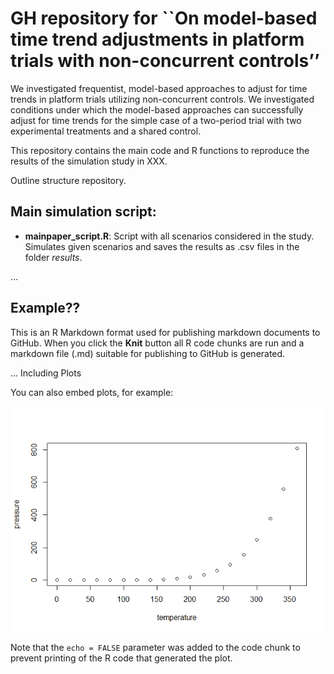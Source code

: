 GH repository for \`\`On model-based time trend adjustments in platform
trials with non-concurrent controls’’
================

We investigated frequentist, model-based approaches to adjust for time
trends in platform trials utilizing non-concurrent controls. We
investigated conditions under which the model-based approaches can
successfully adjust for time trends for the simple case of a two-period
trial with two experimental treatments and a shared control.

This repository contains the main code and R functions to reproduce the
results of the simulation study in XXX.

Outline structure repository.

## Main simulation script:

  - **mainpaper\_script.R**: Script with all scenarios considered in the
    study. Simulates given scenarios and saves the results as .csv files
    in the folder *results*.

…

## Example??

This is an R Markdown format used for publishing markdown documents to
GitHub. When you click the **Knit** button all R code chunks are run and
a markdown file (.md) suitable for publishing to GitHub is generated.

… Including Plots

You can also embed plots, for example:

![](README_files/figure-gfm/pressure-1.png)<!-- -->

Note that the `echo = FALSE` parameter was added to the code chunk to
prevent printing of the R code that generated the plot.

